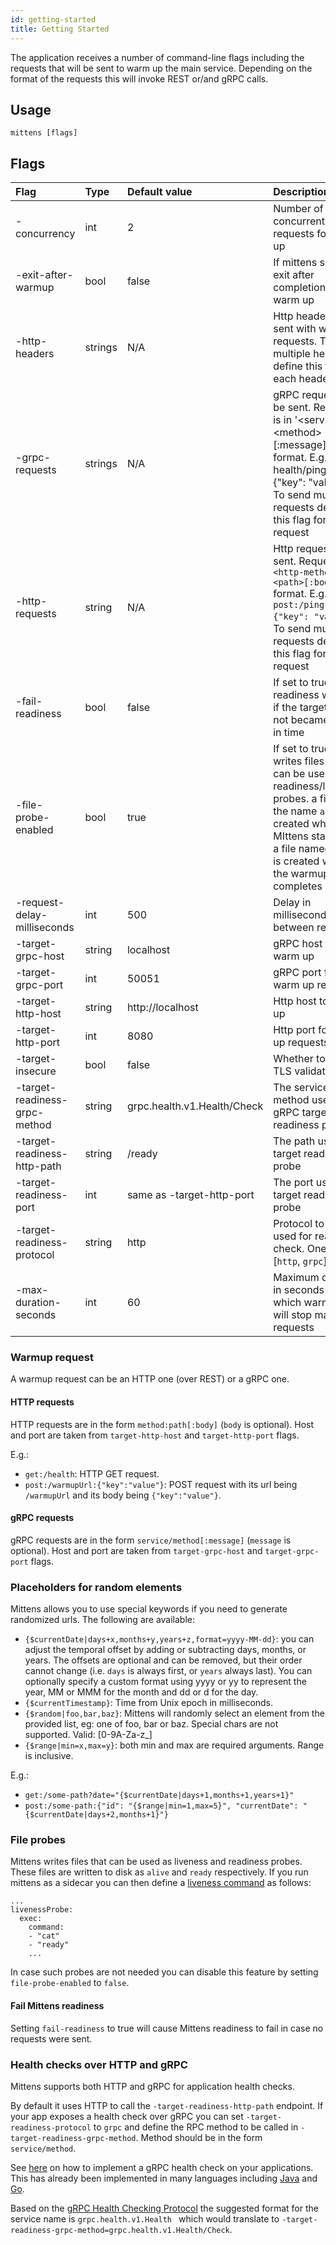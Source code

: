 ```yaml
---
id: getting-started
title: Getting Started
---
```


The application receives a number of command-line flags including the requests that will be sent to warm up the main service. Depending on the format of the requests this will invoke REST or/and gRPC calls.

## Usage

    mittens [flags]

## Flags

| Flag                              | Type    | Default value               | Description                                                                                                                                                                                          |
|:----------------------------------|:--------|:----------------------------|:-----------------------------------------------------------------------------------------------------------------------------------------------------------------------------------------------------|
| -concurrency                      | int     | 2                           | Number of concurrent requests for warm up                                                                                                                                                            |
| -exit-after-warmup                | bool    | false                       | If mittens should exit after completion of warm up                                                                                                                                                   |
| -http-headers                     | strings | N/A                         | Http headers to be sent with warm up requests. To send multiple headers define this flag for each header                                                                                             |
| -grpc-requests                    | strings | N/A                         | gRPC requests to be sent. Request is in '\<service\>\<method\>\[:message\]' format. E.g. health/ping:{"key": "value"}. To send multiple requests define this flag for each request                   |
| -http-requests                    | string  | N/A                         | Http request to be sent. Request is in `<http-method>:<path>[:body]` format. E.g. `post:/ping:{"key": "value"}`. To send multiple requests define this flag for each request                         |
| -fail-readiness                   | bool    | false                       | If set to true readiness will fail if the target did not became ready in time                                                                                                                        |
| -file-probe-enabled               | bool    | true                        | If set to true writes files that can be used as readiness/liveness probes. a file with the name `alive` is created when MIttens starts and a file named `ready` is created when the warmup completes |
| -request-delay-milliseconds       | int     | 500                         | Delay in milliseconds between requests                                                                                                                                                               |
| -target-grpc-host                 | string  | localhost                   | gRPC host to warm up                                                                                                                                                                                 |
| -target-grpc-port                 | int     | 50051                       | gRPC port for warm up requests                                                                                                                                                                       |
| -target-http-host                 | string  | http://localhost            | Http host to warm up                                                                                                                                                                                 |
| -target-http-port                 | int     | 8080                        | Http port for warm up requests                                                                                                                                                                       |
| -target-insecure                  | bool    | false                       | Whether to skip TLS validation                                                                                                                                                                       |
| -target-readiness-grpc-method     | string  | grpc.health.v1.Health/Check | The service method used for gRPC target readiness probe                                                                                                                                              |
| -target-readiness-http-path       | string  | /ready                      | The path used for target readiness probe                                                                                                                                                             |
| -target-readiness-port            | int     | same as -target-http-port   | The port used for target readiness probe                                                                                                                                                             |
| -target-readiness-protocol        | string  | http                        | Protocol to be used for readiness check. One of [`http`, `grpc`]                                                                                                                                     |
| -max-duration-seconds             | int     | 60                          | Maximum duration in seconds after which warm up will stop making requests                                                                                                                            |

### Warmup request
A warmup request can be an HTTP one (over REST) or a gRPC one.

#### HTTP requests

HTTP requests are in the form `method:path[:body]` (`body` is optional).
Host and port are taken from `target-http-host` and
`target-http-port` flags.

E.g.:
 - `get:/health`: HTTP GET request.
 - `post:/warmupUrl:{"key":"value"}`: POST request with its url being `/warmupUrl` and its body being `{"key":"value"}`.

#### gRPC requests

gRPC requests are in the form `service/method[:message]` (`message` is
optional). Host and port are taken from `target-grpc-host` and
`target-grpc-port` flags.

### Placeholders for random elements

Mittens allows you to use special keywords if you need to generate randomized urls.
The following are available:
- `{$currentDate|days+x,months+y,years+z,format=yyyy-MM-dd}`: you can adjust the temporal offset by adding or subtracting days, months, or years. The offsets are optional and can be removed, but their order cannot change (i.e. `days` is always first, or `years` always last). You can optionally specify a custom format using yyyy or yy to represent the year, MM or MMM for the month and dd or d for the day.
- `{$currentTimestamp}`: Time from Unix epoch in milliseconds.
- `{$random|foo,bar,baz}`: Mittens will randomly select an element from the provided list, eg: one of foo, bar or baz. Special chars are not supported. Valid: [0-9A-Za-z_]
- `{$range|min=x,max=y}`: both min and max are required arguments. Range is inclusive.

E.g.:
 - `get:/some-path?date="{$currentDate|days+1,months+1,years+1}"` 
 - `post:/some-path:{"id": "{$range|min=1,max=5}", "currentDate": "{$currentDate|days+2,months+1}"}`

### File probes
Mittens writes files that can be used as liveness and readiness probes. These files are written to disk as `alive` and `ready` respectively.
If you run mittens as a sidecar you can then define a [liveness command](https://kubernetes.io/docs/tasks/configure-pod-container/configure-liveness-readiness-startup-probes/#define-a-liveness-command) as follows:

```
...
livenessProbe:
  exec:
    command:
    - "cat"
    - "ready"
    ...
```

In case such probes are not needed you can disable this feature by setting `file-probe-enabled` to `false`. 

#### Fail Mittens readiness

Setting `fail-readiness` to true will cause Mittens readiness to fail in case no requests were sent.

### Health checks over HTTP and gRPC

Mittens supports both HTTP and gRPC for application health checks.

By default it uses HTTP to call the `-target-readiness-http-path` endpoint. If your app exposes a health check over gRPC you can set `-target-readiness-protocol` to `grpc` and define the RPC method to be called in `-target-readiness-grpc-method`. Method should be in the form `service/method`.

See [here](https://github.com/grpc/grpc/blob/master/doc/health-checking.md) on how to implement a gRPC health check on your applications. This has already been implemented in many languages including [Java](https://github.com/grpc/grpc-java/blob/master/services/src/main/proto/grpc/health/v1/health.proto) and [Go](https://github.com/grpc/grpc/blob/master/src/proto/grpc/health/v1/health.proto).

Based on the [gRPC Health Checking Protocol](https://github.com/grpc/grpc/blob/master/doc/health-checking.md) the suggested format for the service name is `grpc.health.v1.Health
` which would translate to `-target-readiness-grpc-method=grpc.health.v1.Health/Check`.
